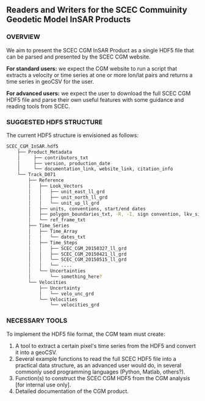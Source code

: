 ## Readers and Writers for the SCEC Commuinity Geodetic Model InSAR Products

### OVERVIEW
We aim to present the SCEC CGM InSAR Product as a single HDF5 file that can be parsed and presented by the SCEC CGM website. 

**For standard users:** we expect the CGM website to run a script that extracts a velocity or time series at one or more lon/lat pairs and returns a time series in geoCSV for the user.   

**For advanced users:** we expect the user to download the full SCEC CGM HDF5 file and parse their own useful features with some guidance and reading tools from SCEC. 


### SUGGESTED HDF5 STRUCTURE 

The current HDF5 structure is envisioned as follows: 
```bash
SCEC_CGM_InSAR.hdf5
    ├── Product_Metadata
    │     ├── contributors_txt
    │     ├── version, production_date
    │     └── documentation_link, website_link, citation_info 
    └── Track_D071
        ├── Reference
        │   ├── Look_Vectors
        │   │   ├── unit_east_ll_grd
        │   │   ├── unit_north_ll_grd
        │   │   └── unit_up_ll_grd       
        │   ├── units, conventions, start/end dates
        │   ├── polygon_boundaries_txt, -R, -I, sign convention, lkv_sign_convention
        │   └── ref_frame_txt
        ├── Time_Series
        │   ├── Time_Array
        │   │   └── dates_txt
        │   ├── Time_Steps
        │   │   ├── SCEC_CGM_20150327_ll_grd
        │   │   ├── SCEC_CGM_20150421_ll_grd
        │   │   └── SCEC_CGM_20150515_ll_grd
        │   │   └── ....
        │   └── Uncertainties
        │       └── something_here?
        └── Velocities
            ├── Uncertainty
            │   └── velo_unc_grd
            └── Velocities
                └── velocities_grd
```

### NECESSARY TOOLS
To implement the HDF5 file format, the CGM team must create:
1. A tool to extract a certain pixel's time series from the HDF5 and convert it into a geoCSV. 
2. Several example functions to read the full SCEC HDF5 file into a practical data structure, as an advanced user would do, in several commonly used programming languages (Python, Matlab, others?).
3. Function(s) to construct the SCEC CGM HDF5 from the CGM analysis [for internal use only].
4. Detailed documentation of the CGM product.

